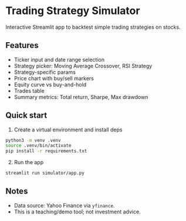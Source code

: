 # Trading Strategy Simulator

Interactive Streamlit app to backtest simple trading strategies on stocks.

## Features
- Ticker input and date range selection
- Strategy picker: Moving Average Crossover, RSI Strategy
- Strategy-specific params
- Price chart with buy/sell markers
- Equity curve vs buy-and-hold
- Trades table
- Summary metrics: Total return, Sharpe, Max drawdown

## Quick start

1. Create a virtual environment and install deps
```bash
python3 -m venv .venv
source .venv/bin/activate
pip install -r requirements.txt
```

2. Run the app
```bash
streamlit run simulator/app.py
```

## Notes
- Data source: Yahoo Finance via `yfinance`.
- This is a teaching/demo tool; not investment advice.

